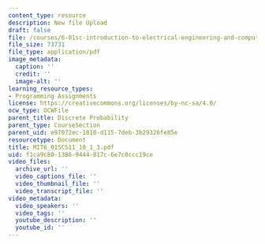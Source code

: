 ```yaml
---
content_type: resource
description: New file Upload
draft: false
file: /courses/6-01sc-introduction-to-electrical-engineering-and-computer-science-i-spring-2011/f1ca9c8013869444817c6e7c0ccc19ce_MIT6_01SCS11_10_1_3.pdf
file_size: 73731
file_type: application/pdf
image_metadata:
  caption: ''
  credit: ''
  image-alt: ''
learning_resource_types:
- Programming Assignments
license: https://creativecommons.org/licenses/by-nc-sa/4.0/
ocw_type: OCWFile
parent_title: Discrete Probability
parent_type: CourseSection
parent_uid: e97072ec-1818-d115-7deb-3b29326fe85e
resourcetype: Document
title: MIT6_01SCS11_10_1_3.pdf
uid: f1ca9c80-1386-9444-817c-6e7c0ccc19ce
video_files:
  archive_url: ''
  video_captions_file: ''
  video_thumbnail_file: ''
  video_transcript_file: ''
video_metadata:
  video_speakers: ''
  video_tags: ''
  youtube_description: ''
  youtube_id: ''
---
```

